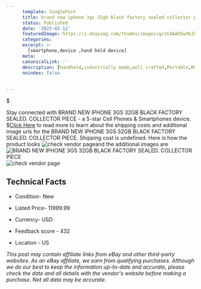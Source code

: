 ```yaml
---
      template: SinglePost
      title: brand new iphone 3gs 32gb black factory sealed collector piece
      status: Published
      date: '2023-02-12'
      featuredImage: https://i.ebayimg.com/thumbs/images/g/zCAAAOSwYbJhyRet/s-l225.jpg
      categories: 
      excerpt: >-
        [smartphone,device ,hand held device]
      meta:
      canonicalLink: ''
      description: [handheld,industrially made,well crafted,Portable,Mobile,Compact,Convenient,Lightweight,Maneuverable,Man-portable,Miniature,Carriable,Hand-held,Light,Holdable,Transportable,Mobile device,Pocket-sized,On-the-go,Wireless,Cordless,Compact size,Convenient size, smartphone,device ,hand held device]
      noindex: false
      
        
---
```

$

Stay connected with BRAND NEW IPHONE 3GS 32GB BLACK FACTORY SEALED. COLLECTOR PIECE - a 5-star Cell Phones & Smartphones device.
$[Click Here](https://www.ebay.com/itm/224760917715?hash=item3454cb6ed3%3Ag%3AzCAAAOSwYbJhyRet&mkevt=1&mkcid=1&mkrid=711-53200-19255-0&campid=%253CePNCampaignId%253E&customid=%253CreferenceId%253E&toolid=10049) to read more to learn about the shipping costs and additional image urls for the BRAND NEW IPHONE 3GS 32GB BLACK FACTORY SEALED. COLLECTOR PIECE. Shipping cost is undefined. Here is how the product looks ![check vendor page](https://i.ebayimg.com/thumbs/images/g/zCAAAOSwYbJhyRet/s-l225.jpg)and the additional images are![BRAND NEW IPHONE 3GS 32GB BLACK FACTORY SEALED. COLLECTOR PIECE](https://i.ebayimg.com/images/g/zCAAAOSwYbJhyRet/s-l1600.jpg)![check vendor page](https://origin-galleryplus.ebayimg.com/ws/web/224760917715_2_0_1/225x225.jpg,https://origin-galleryplus.ebayimg.com/ws/web/224760917715_3_0_1/225x225.jpg,https://origin-galleryplus.ebayimg.com/ws/web/224760917715_4_0_1/225x225.jpg,https://origin-galleryplus.ebayimg.com/ws/web/224760917715_5_0_1/225x225.jpg,https://origin-galleryplus.ebayimg.com/ws/web/224760917715_6_0_1/225x225.jpg)



 ## Technical Facts 



     
      

 - Condition- New 


      

 - Listed Price- 11999.99 


      

 - Currency- USD 


      

 - Feedback score - 432 


      

 - Location - US 


      
      

 *_This post may contain affiliate links from eBay and other third-party websites. As an eBay affiliate, we earn from qualifying purchases. Although we do our best to keep the information up-to-date and accurate, please check the date and all details with the vendor's website before making a purchase. Not all data may be accurate._*






